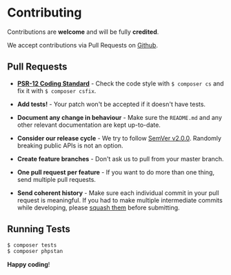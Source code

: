 # Contributing

Contributions are **welcome** and will be fully **credited**.

We accept contributions via Pull Requests on [Github](https://github.com/digitalcz/gosms).


## Pull Requests

- **[PSR-12 Coding Standard](https://www.php-fig.org/psr/psr-12/)** - Check the code style with ``$ composer cs`` and fix it with ``$ composer csfix``.

- **Add tests!** - Your patch won't be accepted if it doesn't have tests.

- **Document any change in behaviour** - Make sure the `README.md` and any other relevant documentation are kept up-to-date.

- **Consider our release cycle** - We try to follow [SemVer v2.0.0](http://semver.org/). Randomly breaking public APIs is not an option.

- **Create feature branches** - Don't ask us to pull from your master branch.

- **One pull request per feature** - If you want to do more than one thing, send multiple pull requests.

- **Send coherent history** - Make sure each individual commit in your pull request is meaningful. If you had to make multiple intermediate commits while developing, please [squash them](http://www.git-scm.com/book/en/v2/Git-Tools-Rewriting-History#Changing-Multiple-Commit-Messages) before submitting.


## Running Tests

``` bash
$ composer tests
$ composer phpstan
```


**Happy coding**!
